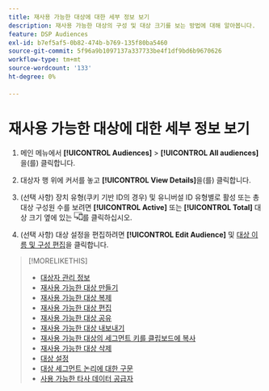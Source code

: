 ```yaml
---
title: 재사용 가능한 대상에 대한 세부 정보 보기
description: 재사용 가능한 대상의 구성 및 대상 크기를 보는 방법에 대해 알아봅니다.
feature: DSP Audiences
exl-id: b7ef5af5-0b82-474b-b769-135f80ba5460
source-git-commit: 5f96a9b1097137a337733be4f1df9bd6b9670626
workflow-type: tm+mt
source-wordcount: '133'
ht-degree: 0%

---
```


# 재사용 가능한 대상에 대한 세부 정보 보기

1. 메인 메뉴에서 **[!UICONTROL Audiences]** > **[!UICONTROL All audiences]**&#x200B;을(를) 클릭합니다.

1. 대상자 행 위에 커서를 놓고 **[!UICONTROL View Details]**&#x200B;을(를) 클릭합니다.

1. (선택 사항) 장치 유형(쿠키 기반 ID의 경우) 및 유니버설 ID 유형별로 활성 또는 총 대상 구성원 수를 보려면 **[!UICONTROL Active]** 또는 **[!UICONTROL Total]** 대상 크기 옆에 있는 ![장치 분류](/help/dsp/assets/device-breakdown.png)를 클릭하십시오.

1. (선택 사항) 대상 설정을 편집하려면 **[!UICONTROL Edit Audience]** 및 [대상 이름 및 구성 편집](reusable-audience-edit.md)을 클릭합니다.

>[!MORELIKETHIS]
>
>* [대상자 관리 정보](audience-about.md)
>* [재사용 가능한 대상 만들기](reusable-audience-create.md)
>* [재사용 가능한 대상 복제](reusable-audience-duplicate.md)
>* [재사용 가능한 대상 편집](reusable-audience-edit.md)
>* [재사용 가능한 대상 공유](reusable-audience-share.md)
>* [재사용 가능한 대상 내보내기](reusable-audience-export.md)
>* [재사용 가능한 대상의 세그먼트 키를 클립보드에 복사](reusable-audience-clipboard.md)
>* [재사용 가능한 대상 삭제](reusable-audience-delete.md)
>* [대상 설정](audience-settings.md)
>* [대상 세그먼트 논리에 대한 구문](audience-segment-logic-syntax.md)
>* [사용 가능한 타사 데이터 공급자](third-party-data-providers.md)
